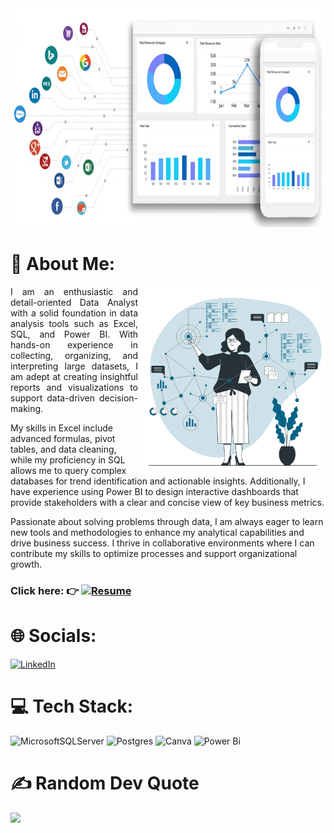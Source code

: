 
<img src="2.webp" alt="Demo GIF" width="1300" height = "350"/>

# 💫 About Me:
<img src="3.gif" alt="Demo GIF" width="300" height = "300" align ="right" />

<html><p align = "justify"/> I am an enthusiastic and detail-oriented Data Analyst with a solid foundation in data analysis tools such as Excel, SQL, and Power BI. 
With hands-on experience in collecting, organizing, and interpreting large datasets, I am adept at creating insightful reports and visualizations to support data-driven decision-making. 

My skills in Excel include advanced formulas, pivot tables, and data cleaning, while my proficiency in SQL allows me to query complex databases for trend identification and actionable insights. Additionally, I have experience using Power BI to design interactive dashboards that provide stakeholders with a clear and concise view of key business metrics. 

Passionate about solving problems through data, I am always eager to learn new tools and methodologies to enhance my analytical capabilities and drive business success. I thrive in collaborative environments where I can contribute my skills to optimize processes and support organizational growth.</p></html> 

### Click here: :point_right: [![Resume](https://img.shields.io/badge/Resume-Download-blue)](https://github.com/Revathi-Gangadaran/revathi-gangadaran/raw/main/Revathi_Resume.pdf)

# 🌐 Socials:
[![LinkedIn](https://img.shields.io/badge/LinkedIn-%230077B5.svg?logo=linkedin&logoColor=white)](https://www.linkedin.com/in/revathi-gangadaran/)  

# 💻 Tech Stack:
![MicrosoftSQLServer](https://img.shields.io/badge/Microsoft%20SQL%20Server-CC2927?style=for-the-badge&logo=microsoft%20sql%20server&logoColor=white) ![Postgres](https://img.shields.io/badge/postgres-%23316192.svg?style=for-the-badge&logo=postgresql&logoColor=white) ![Canva](https://img.shields.io/badge/Canva-%2300C4CC.svg?style=for-the-badge&logo=Canva&logoColor=white) ![Power Bi](https://img.shields.io/badge/power_bi-F2C811?style=for-the-badge&logo=powerbi&logoColor=black)

# ✍️ Random Dev Quote
![](https://quotes-github-readme.vercel.app/api?type=horizontal&theme=default)













